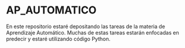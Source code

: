 # AP_AUTOMATICO
En este repositorio estaré depositando las tareas de la materia de Aprendizaje Automático. Muchas de estas tareas estarán enfocadas en predecir y estaré utilizando código Python.
